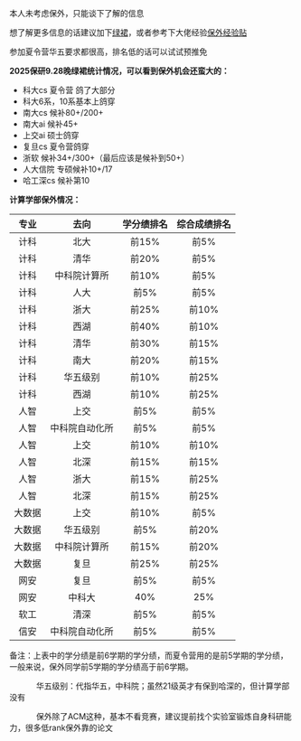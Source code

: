 本人未考虑保外，只能谈下了解的信息

想了解更多信息的话建议加下[绿裙](https://github.com/CS-BAOYAN)，或者参考下大佬经验[保外经验贴](https://csbaoyan.top/%E4%BF%9D%E7%A0%94%E7%BB%8F%E9%AA%8C%E8%B4%B4/%E6%80%BB%E8%A7%88/)

参加夏令营华五要求都很高，排名低的话可以试试预推免

**2025保研9.28晚绿裙统计情况，可以看到保外机会还蛮大的：**

* 科大cs 夏令营 鸽了大部分
* 科大6系，10系基本上鸽穿
* 南大cs 候补80+/200+
* 南大ai  候补45+
* 上交ai 硕士鸽穿
* 复旦cs 夏令营鸽穿
* 浙软 候补34+/300+（最后应该是候补到50+）
* 人大信院 专硕候补10+/17 
* 哈工深cs  候补第10

**计算学部保外情况：**

| **专业** | **去向** | **学分绩排名** | **综合成绩排名** |
|:--------:|:--------:|:----------:|:--------:|
| 计科 | 北大 | 前15%| 前5%|
| 计科 | 清华 | 前20%| 前5%|
| 计科 | 中科院计算所  | 前10%| 前5%|
| 计科 | 人大 |前5% | 前5%|
| 计科 | 浙大 | 前25%| 前10%|
| 计科 | 西湖 | 前40%| 前10%|
| 计科 | 清华 | 前30%| 前15%|
| 计科 | 南大  | 前20%| 前15%|
| 计科 |  华五级别 | 前10%| 前25%|
| 计科 | 西湖 | 前10%| 前25%|
| 人智 | 上交 |前5% | 前5%|
| 人智 | 中科院自动化所 | 前5% | 前5% |
| 人智 | 上交 | 前10% | 前10%|
| 人智 | 北深 | 前15%| 前15%|
| 人智 | 浙大 | 前15%|前25% |
| 人智 | 北深 | 前15%| 前25%|
| 大数据 | 上交 | 前10%| 前5%|
| 大数据 |  华五级别 | 前5%| 前20%|
| 大数据 | 中科院计算所 |前15% |前20% |
| 大数据 | 复旦 |前25% |前25% |
| 网安 | 复旦 | 前5%| 前5%|
| 网安 | 中科大 | 40%| 25%|
| 软工 |  清深 | 前5%| 前5%|
| 信安 | 中科院自动化所 |前5% | 前5% |

备注：上表中的学分绩是前6学期的学分绩，而夏令营用的是前5学期的学分绩，一般来说，保外同学前5学期的学分绩高于前6学期。
      
&nbsp;&nbsp;&nbsp;&nbsp;&nbsp;&nbsp;&nbsp;&nbsp;&nbsp;&nbsp;&nbsp;&nbsp;华五级别：代指华五，中科院；虽然21级英才有保到哈深的，但计算学部没有

&nbsp;&nbsp;&nbsp;&nbsp;&nbsp;&nbsp;&nbsp;&nbsp;&nbsp;&nbsp;&nbsp;&nbsp;保外除了ACM这种，基本不看竞赛，建议提前找个实验室锻炼自身科研能力，很多低rank保外靠的论文


